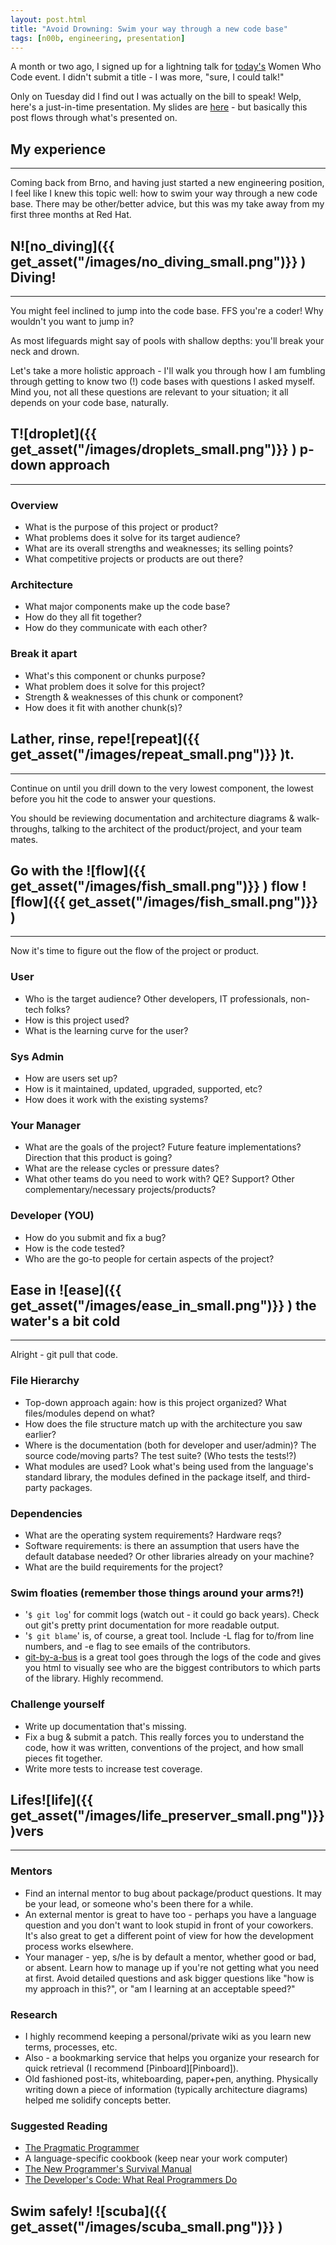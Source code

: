 ```yaml
---
layout: post.html
title: "Avoid Drowning: Swim your way through a new code base"
tags: [n00b, engineering, presentation]
---
```

A month or two ago, I signed up for a lightning talk for [today's][wwc] Women Who Code event. I didn't submit a title - I was more, "sure, I could talk!"

Only on Tuesday did I find out I was actually on the bill to speak! Welp, here's a just-in-time presentation. My slides are [here][slides] - but basically this post flows through what's presented on.

## My experience
---
Coming back from Brno, and having just started a new engineering position, I feel like I knew this topic well: how to swim your way through a new code base. There may be other/better advice, but this was my take away from my first three months at Red Hat.


## N![no_diving]({{ get_asset("/images/no_diving_small.png")}} )  Diving!
---
You might feel inclined to jump into the code base. FFS you're a coder! Why wouldn't you want to jump in?

As most lifeguards might say of pools with shallow depths: you'll break your neck and drown.

Let's take a more holistic approach - I'll walk you through how I am fumbling through getting to know two (!) code bases with questions I asked myself. Mind you, not all these questions are relevant to your situation; it all depends on your code base, naturally.


## T![droplet]({{ get_asset("/images/droplets_small.png")}} )  p-down approach
---
### Overview
- What is the purpose of this project or product?
- What problems does it solve for its target audience?
- What are its overall strengths and weaknesses; its selling points?
- What competitive projects or products are out there?


### Architecture
- What major components make up the code base?
- How do they all fit together?
- How do they communicate with each other?


### Break it apart
- What's this component or chunks purpose?
- What problem does it solve for this project?
- Strength & weaknesses of this chunk or component?
- How does it fit with another chunk(s)?


## Lather, rinse, repe![repeat]({{ get_asset("/images/repeat_small.png")}} )t.
---
Continue on until you drill down to the very lowest component, the lowest before you hit the code to answer your questions.

You should be reviewing documentation and architecture diagrams & walk-throughs, talking to the architect of the product/project, and your team mates.


## Go with the ![flow]({{ get_asset("/images/fish_small.png")}} ) flow ![flow]({{ get_asset("/images/fish_small.png")}} )
---
Now it's time to figure out the flow of the project or product.

### User
- Who is the target audience? Other developers, IT professionals, non-tech folks?
- How is this project used?
- What is the learning curve for the user?

### Sys Admin
- How are users set up?
- How is it maintained, updated, upgraded, supported, etc?
- How does it work with the existing systems?

### Your Manager
- What are the goals of the project? Future feature implementations? Direction that this product is going?
- What are the release cycles or pressure dates?
- What other teams do you need to work with? QE? Support? Other complementary/necessary projects/products?

### Developer (YOU)
- How do you submit and fix a bug?
- How is the code tested?
- Who are the go-to people for certain aspects of the project?


## Ease in  ![ease]({{ get_asset("/images/ease_in_small.png")}} )  the water's a bit cold
---
Alright - git pull that code.

### File Hierarchy
* Top-down approach again: how is this project organized? What files/modules depend on what? 
* How does the file structure match up with the architecture you saw earlier?
* Where is the documentation (both for developer and user/admin)? The source code/moving parts? The test suite? (Who tests the tests!?)
* What modules are used? Look what's being used from the language's standard library, the modules defined in the package itself, and third-party packages.


### Dependencies
* What are the operating system requirements? Hardware reqs?
* Software requirements: is there an assumption that users have the default database needed? Or other libraries already on your machine?
* What are the build requirements for the project?


### Swim floaties (remember those things around your arms?!)
* '`$ git log`'  for commit logs (watch out - it could go back years). Check out git's pretty print documentation for more readable output.
* '`$ git blame`' is, of course, a great tool. Include -L flag for to/from line numbers, and -e flag to see emails of the contributors.
* [git-by-a-bus][git] is a great tool goes through the logs of the code and gives you html to visually see who are the biggest contributors to which parts of the library. Highly recommend.


### Challenge yourself
* Write up documentation that's missing.
* Fix a bug & submit a patch. This really forces you to understand the code, how it was written, conventions of the project, and how small pieces fit together.
* Write more tests to increase test coverage.


## Lifes![life]({{ get_asset("/images/life_preserver_small.png")}} )vers
---
### Mentors
* Find an internal mentor to bug about package/product questions. It may be your lead, or someone who's been there for a while.
* An external mentor is great to have too - perhaps you have a language question and you don't want to look stupid in front of your coworkers.  It's also great to get a different point of view for how the development process works elsewhere.
* Your manager - yep, s/he is by default a mentor, whether good or bad, or absent. Learn how to manage up if you're not getting what you need at first. Avoid detailed questions and ask bigger questions like "how is my approach in this?", or "am I learning at an acceptable speed?"


### Research
* I highly recommend keeping a personal/private wiki as you learn new terms, processes, etc.
* Also - a bookmarking service that helps you organize your research for quick retrieval (I recommend [Pinboard][Pinboard]).
* Old fashioned post-its, whiteboarding, paper+pen, anything. Physically writing down a piece of information (typically architecture diagrams) helped me solidify concepts better.


### Suggested Reading

* [The Pragmatic Programmer][Prag]
* A language-specific cookbook (keep near your work computer)
* [The New Programmer's Survival Manual][Manual]
* [The Developer's Code: What Real Programmers Do][Code]



## Swim safely! ![scuba]({{ get_asset("/images/scuba_small.png")}} )

<br />

[wwc]: http://www.meetup.com/Women-Who-Code-SF/events/93965402/ "WWC Lightning Talk Event"
[slides]: http://www.slideshare.net/roguelynn/avoid-drowning
[git]: http://dev.hubspot.com/blog/bid/57694/Git-by-a-Bus "Git By a bus"
[Prag]: http://pragprog.com/book/tpp/the-pragmatic-programmer "The Pragmatic Programmer"
[Manual]: http://pragprog.com/book/jcdeg/new-programmer-s-survival-manual "New Programmer's Survival Manual"
[Code]: http://pragprog.com/book/kcdc/the-developer-s-code "Developer's Code"